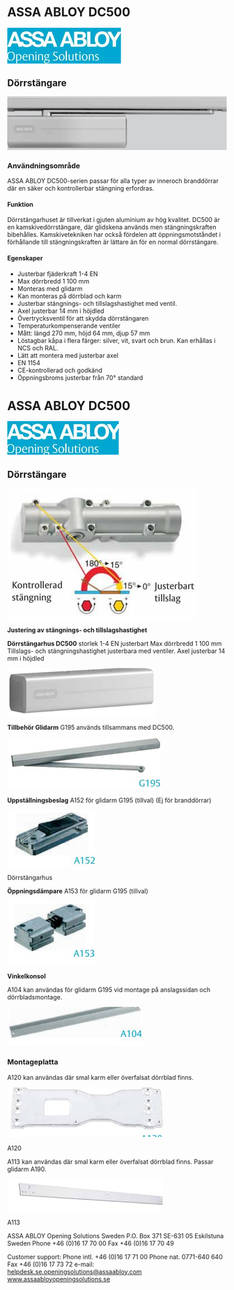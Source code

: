 # ASSA ABLOY DC500

![](_page_0_Picture_1.jpeg)

## Dörrstängare

![](_page_0_Picture_3.jpeg)

### **Användningsområde**

ASSA ABLOY DC500-serien passar för alla typer av inneroch branddörrar där en säker och kontrollerbar stängning erfordras.

#### **Funktion**

Dörrstängarhuset är tillverkat i gjuten aluminium av hög kvalitet. DC500 är en kamskivedörrstängare, där glidskena används men stängningskraften bibehålles. Kamskivetekniken har också fördelen att öppningsmotståndet i förhållande till stängningskraften är lättare än för en normal dörrstängare.

#### **Egenskaper**

- Justerbar fjäderkraft 1-4 EN
- Max dörrbredd 1 100 mm
- Monteras med glidarm
- Kan monteras på dörrblad och karm
- Justerbar stängnings- och tillslagshastighet med ventil.
- Axel justerbar 14 mm i höjdled
- Övertrycksventil för att skydda dörrstängaren
- Temperaturkompenserande ventiler
- Mått: längd 270 mm, höjd 64 mm, djup 57 mm
- Löstagbar kåpa i flera färger: silver, vit, svart och brun. Kan erhållas i NCS och RAL.
- Lätt att montera med justerbar axel
- EN 1154
- CE-kontrollerad och godkänd
- Öppningsbroms justerbar från 70° standard

# ASSA ABLOY DC500

![](_page_1_Picture_1.jpeg)

## Dörrstängare

![](_page_1_Figure_3.jpeg)

**Justering av stängnings- och tillslagshastighet** 

**Dörrstängarhus DC500** storlek 1-4 EN justerbart Max dörrbredd 1 100 mm Tillslags- och stängningshastighet justerbara med ventiler. Axel justerbar 14 mm i höjdled

![](_page_1_Picture_5.jpeg)

**Tillbehör Glidarm** G195 används tillsammans med DC500.

![](_page_1_Picture_7.jpeg)

**Uppställningsbeslag** A152 för glidarm G195 (tillval) (Ej för branddörrar)

![](_page_1_Picture_9.jpeg)

Dörrstängarhus

**Öppningsdämpare** A153 för glidarm G195 (tillval)

![](_page_1_Picture_11.jpeg)

**Vinkelkonsol**

A104 kan användas för glidarm G195 vid montage på anslagssidan och dörrbladsmontage.

![](_page_1_Picture_14.jpeg)

### **Montageplatta**

A120 kan användas där smal karm eller överfalsat dörrblad finns.

![](_page_1_Figure_17.jpeg)

A120

A113 kan användas där smal karm eller överfalsat dörrblad finns. Passar glidarm A190.

![](_page_1_Picture_20.jpeg)

A113

ASSA ABLOY Opening Solutions Sweden P.O. Box 371 SE-631 05 Eskilstuna Sweden Phone +46 (0)16 17 70 00 Fax +46 (0)16 17 70 49

Customer support: Phone intl. +46 (0)16 17 71 00 Phone nat. 0771-640 640 Fax +46 (0)16 17 73 72 e-mail: helpdesk.se.openingsolutions@assaabloy.com www.assaabloyopeningsolutions.se